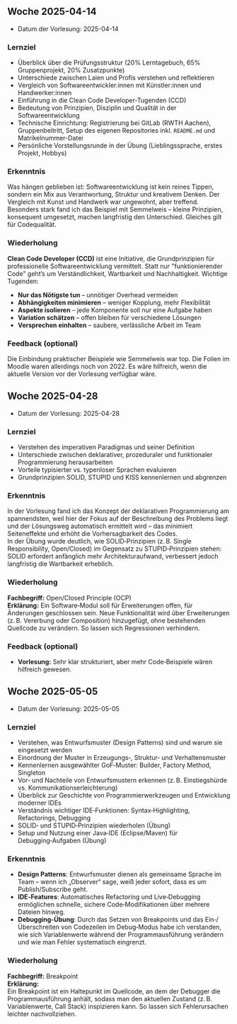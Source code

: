 ## Woche 2025-04-14
- Datum der Vorlesung: 2025-04-14

### Lernziel

- Überblick über die Prüfungsstruktur (20% Lerntagebuch, 65% Gruppenprojekt, 20% Zusatzpunkte)  
- Unterschiede zwischen Laien und Profis verstehen und reflektieren  
- Vergleich von Softwareentwickler:innen mit Künstler:innen und Handwerker:innen  
- Einführung in die Clean Code Developer-Tugenden (CCD)  
- Bedeutung von Prinzipien, Disziplin und Qualität in der Softwareentwicklung  
- Technische Einrichtung: Registrierung bei GitLab (RWTH Aachen), Gruppenbeitritt, Setup des eigenen Repositories inkl. `README.md` und Matrikelnummer-Datei  
- Persönliche Vorstellungsrunde in der Übung (Lieblingssprache, erstes Projekt, Hobbys)  

### Erkenntnis

Was hängen geblieben ist: Softwareentwicklung ist kein reines Tippen, sondern ein Mix aus Verantwortung, Struktur und kreativem Denken. Der Vergleich mit Kunst und Handwerk war ungewohnt, aber treffend. Besonders stark fand ich das Beispiel mit Semmelweis – kleine Prinzipien, konsequent umgesetzt, machen langfristig den Unterschied. Gleiches gilt für Codequalität.

### Wiederholung

**Clean Code Developer (CCD)** ist eine Initiative, die Grundprinzipien für professionelle Softwareentwicklung vermittelt. Statt nur "funktionierender Code" geht’s um Verständlichkeit, Wartbarkeit und Nachhaltigkeit. Wichtige Tugenden:  
- **Nur das Nötigste tun** – unnötiger Overhead vermeiden  
- **Abhängigkeiten minimieren** – weniger Kopplung, mehr Flexibilität  
- **Aspekte isolieren** – jede Komponente soll nur eine Aufgabe haben  
- **Variation schätzen** – offen bleiben für verschiedene Lösungen  
- **Versprechen einhalten** – saubere, verlässliche Arbeit im Team  

### Feedback (optional)

Die Einbindung praktischer Beispiele wie Semmelweis war top. Die Folien im Moodle waren allerdings noch von 2022. Es wäre hilfreich, wenn die aktuelle Version vor der Vorlesung verfügbar wäre.

## Woche 2025-04-28
- Datum der Vorlesung: 2025-04-28

### Lernziel

- Verstehen des imperativen Paradigmas und seiner Definition  
- Unterschiede zwischen deklarativer, prozeduraler und funktionaler Programmierung herausarbeiten  
- Vorteile typisierter vs. typenloser Sprachen evaluieren  
- Grundprinzipien SOLID, STUPID und KISS kennenlernen und abgrenzen

### Erkenntnis

In der Vorlesung fand ich das Konzept der deklarativen Programmierung am spannendsten, weil hier der Fokus auf der Beschreibung des Problems liegt und der Lösungsweg automatisch ermittelt wird – das minimiert Seiteneffekte und erhöht die Vorhersagbarkeit des Codes.  
In der Übung wurde deutlich, wie SOLID‑Prinzipien (z. B. Single Responsibility, Open/Closed) im Gegensatz zu STUPID‑Prinzipien stehen: SOLID erfordert anfänglich mehr Architekturaufwand, verbessert jedoch langfristig die Wartbarkeit erheblich.

### Wiederholung

**Fachbegriff:** Open/Closed Principle (OCP)  
**Erklärung:**
Ein Software‑Modul soll für Erweiterungen offen, für Änderungen geschlossen sein. Neue Funktionalität wird über Erweiterungen (z. B. Vererbung oder Composition) hinzugefügt, ohne bestehenden Quellcode zu verändern. So lassen sich Regressionen verhindern.

### Feedback (optional)

- **Vorlesung:** Sehr klar strukturiert, aber mehr Code‑Beispiele wären hilfreich gewesen.

## Woche 2025-05-05
- Datum der Vorlesung: 2025-05-05

### Lernziel

- Verstehen, was Entwurfsmuster (Design Patterns) sind und warum sie eingesetzt werden  
- Einordnung der Muster in Erzeugungs‑, Struktur‑ und Verhaltensmuster  
- Kennenlernen ausgewählter GoF‑Muster: Builder, Factory Method, Singleton
- Vor‑ und Nachteile von Entwurfsmustern erkennen (z. B. Einstiegshürde vs. Kommunikationserleichterung)  
- Überblick zur Geschichte von Programmierwerkzeugen und Entwicklung moderner IDEs  
- Verständnis wichtiger IDE‑Funktionen: Syntax‑Highlighting, Refactorings, Debugging  
- SOLID‑ und STUPID‑Prinzipien wiederholen (Übung)  
- Setup und Nutzung einer Java‑IDE (Eclipse/Maven) für Debugging‑Aufgaben (Übung)  

### Erkenntnis

- **Design Patterns**: Entwurfsmuster dienen als gemeinsame Sprache im Team – wenn ich „Observer“ sage, weiß jeder sofort, dass es um Publish/Subscribe geht.  
- **IDE‑Features**: Automatisches Refactoring und Live‑Debugging ermöglichen schnelle, sichere Code‑Modifikationen über mehrere Dateien hinweg.  
- **Debugging‑Übung**: Durch das Setzen von Breakpoints und das Ein‑/Überschreiten von Codezeilen im Debug‑Modus habe ich verstanden, wie sich Variablenwerte während der Programmausführung verändern und wie man Fehler systematisch eingrenzt.  

### Wiederholung

**Fachbegriff:** Breakpoint  
**Erklärung:**  
Ein Breakpoint ist ein Haltepunkt im Quellcode, an dem der Debugger die Programmausführung anhält, sodass man den aktuellen Zustand (z. B. Variablenwerte, Call Stack) inspizieren kann. So lassen sich Fehlerursachen leichter nachvollziehen.  
